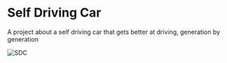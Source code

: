 # Self Driving Car
A project about a self driving car that gets better at driving, generation by generation


![SDC](https://github.com/ankitsinghh12/selfdrivingcar_HTML_css/assets/91384444/a6685a4d-a07b-44c9-9fe2-21d10677c0ef)
